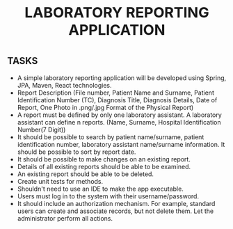 
<div style="font-size: 33px; text-align: center;">
  <br>
  <b>LABORATORY REPORTING APPLICATION</b>
</div> 

# 

## TASKS
- A simple laboratory reporting application will be developed using Spring, JPA, Maven, React technologies.
- Report Description (File number, Patient Name and Surname, Patient Identification Number (TC), Diagnosis Title, Diagnosis Details, Date of Report, One Photo in .png/.jpg Format of the Physical Report)
- A report must be defined by only one laboratory assistant. A laboratory assistant can define n reports. (Name, Surname, Hospital Identification Number(7 Digit))
- It should be possible to search by patient name/surname, patient identification number, laboratory assistant name/surname information. It should be possible to sort by report date.
- It should be possible to make changes on an existing report.
- Details of all existing reports should be able to be examined.
- An existing report should be able to be deleted.
- Create unit tests for methods.
- Shouldn't need to use an IDE to make the app executable.
- Users must log in to the system with their username/password.
- It should include an authorization mechanism. For example, standard users can create and associate records, but not delete them. Let the administrator perform all actions.
